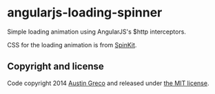angularjs-loading-spinner
=========================

Simple loading animation using AngularJS's $http interceptors.

CSS for the loading animation is from [SpinKit](http://tobiasahlin.com/spinkit/).

## Copyright and license

Code copyright 2014 [Austin Greco](http://austingreco.com) and released under [the MIT license](LICENSE).

